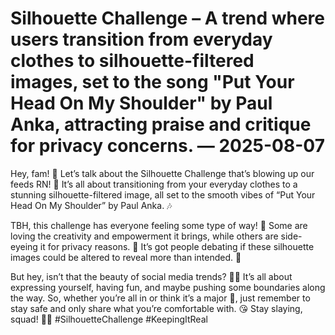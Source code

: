 # Silhouette Challenge – A trend where users transition from everyday clothes to silhouette-filtered images, set to the song "Put Your Head On My Shoulder" by Paul Anka, attracting praise and critique for privacy concerns. — 2025-08-07

Hey, fam! 🌟 Let’s talk about the Silhouette Challenge that’s blowing up our feeds RN! 👀 It’s all about transitioning from your everyday clothes to a stunning silhouette-filtered image, all set to the smooth vibes of “Put Your Head On My Shoulder” by Paul Anka. 🎶

TBH, this challenge has everyone feeling some type of way! 💃 Some are loving the creativity and empowerment it brings, while others are side-eyeing it for privacy reasons. 🤔 It’s got people debating if these silhouette images could be altered to reveal more than intended. 🤯

But hey, isn’t that the beauty of social media trends? 🤷‍♀️ It’s all about expressing yourself, having fun, and maybe pushing some boundaries along the way. So, whether you’re all in or think it’s a major 🚫, just remember to stay safe and only share what you’re comfortable with. 😘 Stay slaying, squad! 💖✨ #SilhouetteChallenge #KeepingItReal